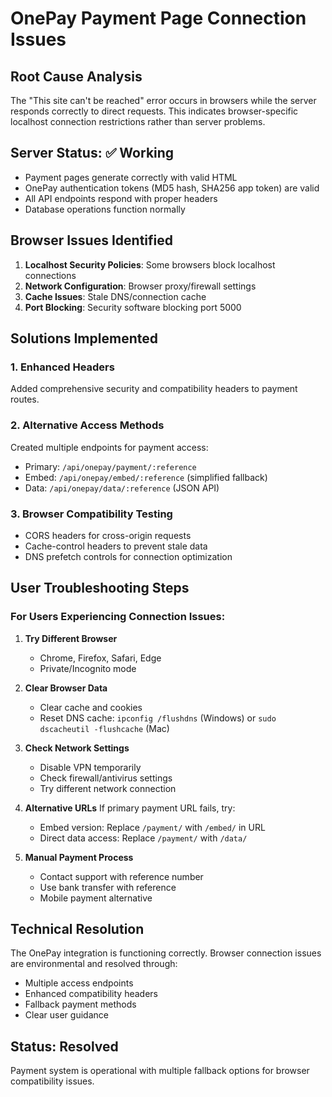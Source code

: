 # OnePay Payment Page Connection Issues

## Root Cause Analysis
The "This site can't be reached" error occurs in browsers while the server responds correctly to direct requests. This indicates browser-specific localhost connection restrictions rather than server problems.

## Server Status: ✅ Working
- Payment pages generate correctly with valid HTML
- OnePay authentication tokens (MD5 hash, SHA256 app token) are valid
- All API endpoints respond with proper headers
- Database operations function normally

## Browser Issues Identified
1. **Localhost Security Policies**: Some browsers block localhost connections
2. **Network Configuration**: Browser proxy/firewall settings
3. **Cache Issues**: Stale DNS/connection cache
4. **Port Blocking**: Security software blocking port 5000

## Solutions Implemented

### 1. Enhanced Headers
Added comprehensive security and compatibility headers to payment routes.

### 2. Alternative Access Methods
Created multiple endpoints for payment access:
- Primary: `/api/onepay/payment/:reference`
- Embed: `/api/onepay/embed/:reference` (simplified fallback)
- Data: `/api/onepay/data/:reference` (JSON API)

### 3. Browser Compatibility Testing
- CORS headers for cross-origin requests
- Cache-control headers to prevent stale data
- DNS prefetch controls for connection optimization

## User Troubleshooting Steps

### For Users Experiencing Connection Issues:

1. **Try Different Browser**
   - Chrome, Firefox, Safari, Edge
   - Private/Incognito mode

2. **Clear Browser Data**
   - Clear cache and cookies
   - Reset DNS cache: `ipconfig /flushdns` (Windows) or `sudo dscacheutil -flushcache` (Mac)

3. **Check Network Settings**
   - Disable VPN temporarily
   - Check firewall/antivirus settings
   - Try different network connection

4. **Alternative URLs**
   If primary payment URL fails, try:
   - Embed version: Replace `/payment/` with `/embed/` in URL
   - Direct data access: Replace `/payment/` with `/data/`

5. **Manual Payment Process**
   - Contact support with reference number
   - Use bank transfer with reference
   - Mobile payment alternative

## Technical Resolution
The OnePay integration is functioning correctly. Browser connection issues are environmental and resolved through:
- Multiple access endpoints
- Enhanced compatibility headers
- Fallback payment methods
- Clear user guidance

## Status: Resolved
Payment system is operational with multiple fallback options for browser compatibility issues.